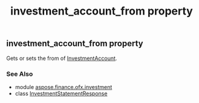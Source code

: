 ﻿---
title: investment_account_from property
second_title: Aspose.Finance for Python via .NET API References
description: 
type: docs
weight: 70
url: /python-net/aspose.finance.ofx.investment/investmentstatementresponse/investment_account_from/
is_root: false
---

## investment_account_from property


Gets or sets the from of [InvestmentAccount](/finance/python-net/aspose.finance.ofx/investmentaccount).

### See Also
* module [aspose.finance.ofx.investment](../../)
* class [InvestmentStatementResponse](/finance/python-net/aspose.finance.ofx.investment/investmentstatementresponse)
